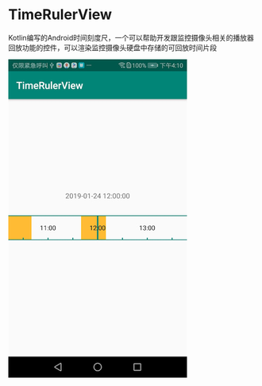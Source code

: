 # TimeRulerView
Kotlin编写的Android时间刻度尺，一个可以帮助开发跟监控摄像头相关的播放器回放功能的控件，可以渲染监控摄像头硬盘中存储的可回放时间片段

![image](https://github.com/LeonTsaiCollar/TimeRulerView/blob/master/screenshot/Screenshot_TimeRulerView.jpg)
